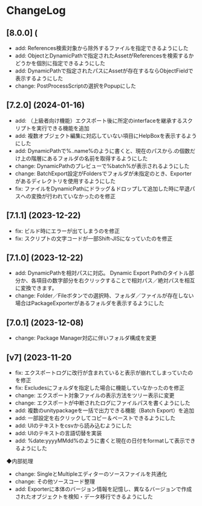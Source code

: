 # ChangeLog
## [8.0.0] (
- add: References検索対象から除外するファイルを指定できるようにした
- add: ObjectとDynamicPathで指定されたAssetがReferencesを検索するかどうかを個別に指定できるようにした
- add: DynamicPathで指定されたパスにAssetが存在するならObjectFieldで表示するようにした
- change: PostProcessScriptの選択をPopupにした

## [7.2.0] (2024-01-16)
- add: （上級者向け機能）エクスポート後に所定のinterfaceを継承するスクリプトを実行できる機能を追加
- add: 複数オブジェクト編集に対応していない項目にHelpBoxを表示するようにした
- add: DynamicPathで%..name%のように書くと、現在のパスから.の個数だけ上の階層にあるフォルダの名前を取得するようにした
- change: DynamicPathのプレビューで%batch%が表示されるようにした
- change: BatchExport設定がFoldersでフォルダが未指定のとき、Exporterがあるディレクトリを使用するようにした
- fix: ファイルをDynamicPathにドラッグ＆ドロップして追加した時に早退パスへの変換が行われていなかったのを修正

## [7.1.1] (2023-12-22)
- fix: ビルド時にエラーが出てしまうのを修正
- fix: スクリプトの文字コードが一部Shift-JISになっていたのを修正

## [7.1.0] (2023-12-22)
- add: DynamicPathを相対パスに対応。
Dynamic Export Pathのタイトル部分か、各項目の数字部分を右クリックすることで相対パス／絶対パスを相互に変換できます。
- change: Folder／Fileボタンでの選択時、フォルダ／ファイルが存在しない場合はPackageExporterがあるフォルダを表示するようにした

## [7.0.1] (2023-12-08)
- change: Package Manager対応に伴いフォルダ構成を変更

## [v7] (2023-11-20
- fix: エクスポートログに改行が含まれていると表示が崩れてしまっていたのを修正  
- fix:  Excludesにフォルダを指定した場合に機能していなかったのを修正  
- change: エクスポート対象ファイルの表示方法をツリー表示に変更
- change: エクスポートが中断されたログにファイルパスを書くようにした
- add: 複数のunitypackageを一括で出力できる機能（Batch Export）を追加
- add: 一部設定を右クリックしてコピー＆ペーストできるようにした
- add: UIのテキストをcsvから読み込むようにした
- add: UIのテキストの言語切替を実装
- add: %date:yyyyMMdd%のように書くと現在の日付をformatして表示できるようにした
  
◆内部処理
- change: SingleとMultipleエディターのソースファイルを共通化
- change: その他ソースコード整理
- add: Exporterに本体のバージョン情報を記憶し、異なるバージョンで作成されたオブジェクトを検知・データ移行できるようにした